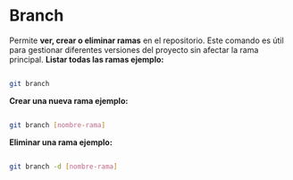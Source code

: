 
# Branch
Permite **ver, crear o eliminar ramas** en el repositorio. Este comando es útil para gestionar diferentes versiones del proyecto sin afectar la rama principal.
**Listar todas las ramas ejemplo:**
```bash

git branch

```
**Crear una nueva rama ejemplo:**
```bash

git branch [nombre-rama]

```
**Eliminar una rama ejemplo:**
```bash

git branch -d [nombre-rama]

```
